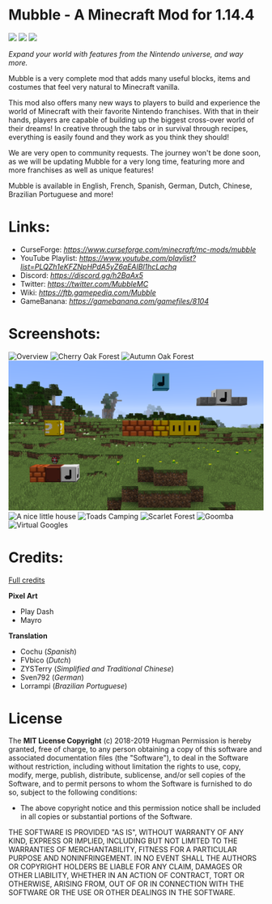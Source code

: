 # Mubble - A Minecraft Mod for 1.14.4
[![](http://cf.way2muchnoise.eu/full_mubble_downloads.svg?badge_style=for_the_badge)](https://www.curseforge.com/minecraft/mc-mods/mubble)
[![](http://cf.way2muchnoise.eu/versions/Available%20For%20Minecraft_mubble_all.svg?badge_style=for_the_badge)](https://www.curseforge.com/minecraft/mc-mods/mubble)
[![](http://cf.way2muchnoise.eu/packs/mubble.svg?badge_style=for_the_badge)](https://www.curseforge.com/minecraft/mc-mods/mubble)

*Expand your world with features from the Nintendo universe, and way more.*

Mubble is a very complete mod that adds many useful blocks, items and costumes that feel very natural to Minecraft vanilla.

This mod also offers many new ways to players to build and experience the world of Minecraft with their favorite Nintendo franchises. With that in their hands, players are capable of building up the biggest cross-over world of their dreams! In creative through the tabs or in survival through recipes, everything is easily found and they work as you think they should!

We are very open to community requests. The journey won't be done soon, as we will be updating Mubble for a very long time, featuring more and more franchises as well as unique features!

Mubble is available in English, French, Spanish, German, Dutch, Chinese, Brazilian Portuguese and more!

# Links:
* CurseForge: *https://www.curseforge.com/minecraft/mc-mods/mubble*
* YouTube Playlist: *https://www.youtube.com/playlist?list=PLQZh1eKFZNpHPdA5yZ6aEAIBl1hcLachq*
* Discord: *https://discord.gg/h2BaAx5*
* Twitter: *https://twitter.com/MubbleMC*
* Wiki: *https://ftb.gamepedia.com/Mubble*
* GameBanana: *https://gamebanana.com/gamefiles/8104*

# Screenshots:
![Overview](https://raw.githubusercontent.com/Hugman76/Mubble/1.14/external/screenshots/overview.png)
![Cherry Oak Forest](https://raw.githubusercontent.com/Hugman76/Mubble/1.14/external/screenshots/cherry_oak_forest_1.png)
![Autumn Oak Forest](https://raw.githubusercontent.com/Hugman76/Mubble/1.14/external/screenshots/autumn_oak_forest_1.png)
![Super Mario Level](https://raw.githubusercontent.com/Hugman76/Mubble/1.14/external/screenshots/super_mario_bros._level.png)
![A nice little house](https://raw.githubusercontent.com/Hugman76/Mubble/1.14/external/screenshots/building_1.png)
![Toads Camping](https://raw.githubusercontent.com/Hugman76/Mubble/1.14/external/screenshots/toads_camping.png)
![Scarlet Forest](https://raw.githubusercontent.com/Hugman76/Mubble/1.14/external/screenshots/scarlet_forest.png)
![Goomba](https://raw.githubusercontent.com/Hugman76/Mubble/1.14/external/screenshots/goomba.png)
![Virtual Googles](https://raw.githubusercontent.com/Hugman76/Mubble/1.14/external/screenshots/virtual_googles_1.png)

# Credits:
[Full credits](https://ftb.gamepedia.com/Mubble/Credits)

**Pixel Art**
* Play Dash
* Mayro

**Translation**
* Cochu (*Spanish*)
* FVbico (*Dutch*)
* ZYSTerry (*Simplified and Traditional Chinese*)
* Sven792 (*German*)
* Lorrampi (*Brazilian Portuguese*)

# License
The **MIT License Copyright** (c) 2018-2019 Hugman Permission is hereby granted, free of charge, to any person obtaining a copy of this software and associated documentation files (the "Software"), to deal in the Software without restriction, including without limitation the rights to use, copy, modify, merge, publish, distribute, sublicense, and/or sell copies of the Software, and to permit persons to whom the Software is furnished to do so, subject to the following conditions:

* The above copyright notice and this permission notice shall be included in all copies or substantial portions of the Software.

THE SOFTWARE IS PROVIDED "AS IS", WITHOUT WARRANTY OF ANY KIND, EXPRESS OR IMPLIED, INCLUDING BUT NOT LIMITED TO THE WARRANTIES OF MERCHANTABILITY, FITNESS FOR A PARTICULAR PURPOSE AND NONINFRINGEMENT. IN NO EVENT SHALL THE AUTHORS OR COPYRIGHT HOLDERS BE LIABLE FOR ANY CLAIM, DAMAGES OR OTHER LIABILITY, WHETHER IN AN ACTION OF CONTRACT, TORT OR OTHERWISE, ARISING FROM, OUT OF OR IN CONNECTION WITH THE SOFTWARE OR THE USE OR OTHER DEALINGS IN THE SOFTWARE.
